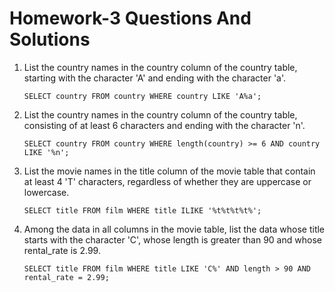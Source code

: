 # Homework-3 Questions And Solutions

1. List the country names in the country column of the country table, starting with the character 'A' and ending with the character 'a'.

   `SELECT country FROM country WHERE country LIKE 'A%a';`
   
2. List the country names in the country column of the country table, consisting of at least 6 characters and ending with the character 'n'.

    `SELECT country FROM country WHERE length(country) >= 6 AND country LIKE '%n';`
   
3. List the movie names in the title column of the movie table that contain at least 4 'T' characters, regardless of whether they are uppercase or lowercase.

   `SELECT title FROM film WHERE title ILIKE '%t%t%t%t%';`
   
4. Among the data in all columns in the movie table, list the data whose title starts with the character 'C', whose length is greater than 90 and whose rental_rate is 2.99.

   `SELECT title FROM film WHERE title LIKE 'C%' AND length > 90 AND rental_rate = 2.99;`
